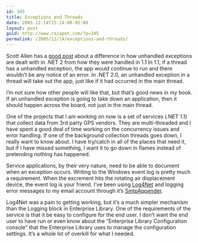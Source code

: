 ```yaml
---
id: 345
title: Exceptions and Threads
date: 2005-12-14T15:14:00-05:00
layout: post
guid: http://www.rajapet.com/?p=345
permalink: /2005/12/14/exceptions-and-threads/
---
```

Scott Allen has a [good post](http://odetocode.com/Blogs/scott/archive/2005/12/14/2618.aspx "Death by Unhandled Exception") about a difference in how unhandled exceptions are dealt with in .NET 2 from how they were handled in 1.1 In 1.1, if a thread has a unhandled exception, the app would continue to run and there wouldn&#8217;t be any notice of an error. In .NET 2.0, an unhandled exception in a thread will take out the app, just like if it had occurred in the main thread.

I&#8217;m not sure how other people will like that, but that&#8217;s good news in my book. If an unhandled exception is going to take down an application, then it should happen across the board, not just in the main thread.

One of the projects that I am working on now is a set of services (.NET 1.1) that collect data from 3rd party GPS vendors. They are multi-threaded and I have spent a good deal of time working on the concurrency issues and error handling. If one of the background collection threads goes down, I really want to know about. I have try/catch in all of the places that need it, but if I have missed something, I want it to go down in flames instead of pretending nothing has happened.

Service applications, by their very nature, need to be able to document when an exception occurs. Writing to the Windows event log is pretty much a requirement. When the excrement hits the rotating air displacement device, the event log is your friend. I&#8217;ve been using [Log4Net](http://logging.apache.org/log4net/index.html) and logging error messages to my email account through it&#8217;s [SmtpAppender](http://logging.apache.org/log4net/release/config-examples.html#smtpappender).

Log4Net was a pain to getting working, but it&#8217;s a much simpler mechanism than the Logging block in Enterprise Library. One of the requirements of the service is that it be easy to configure for the end user. I don&#8217;t want the end user to have run or even know about the &#8220;Enterprise Library Configuration console&#8221; that the Enterprise Library uses to manage the configuration settings. It&#8217;s a whole lot of overkill for what I needed.